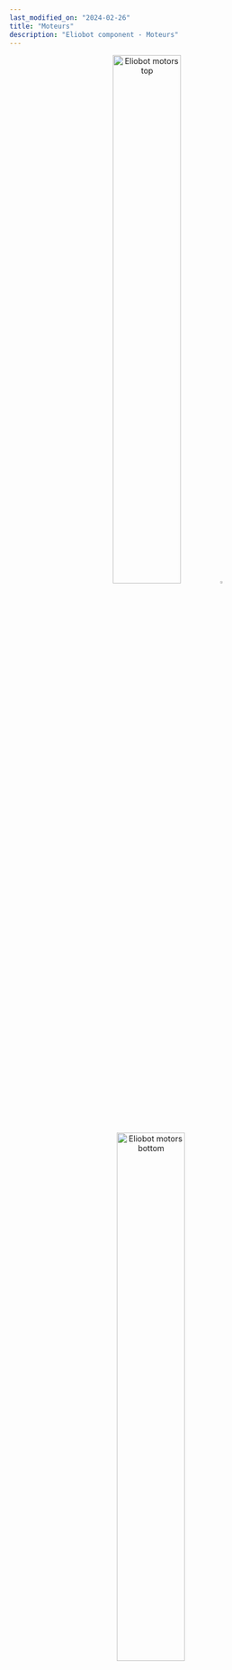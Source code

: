 ```yaml
---
last_modified_on: "2024-02-26"
title: "Moteurs"
description: "Eliobot component - Moteurs"
---
```



<p align="middle">
    <img src={require('@site/static/img/eliobot/motors/Eliobot - Motors Top.png').default} alt="Eliobot motors top" width="49%" />
    <img src={require('@site/static/img/blank.png').default} width="2%"/>
    <img src={require('@site/static/img/eliobot/motors/Eliobot - Motors Bottom.png').default} alt="Eliobot motors bottom" width="49%" />
</p>


## Utilisation avec Elioblocs

## Utilisation avec Python

## Exemples associés
